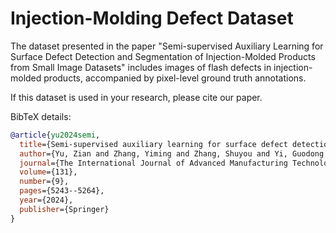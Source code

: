 # Injection-Molding Defect Dataset

The dataset presented in the paper "Semi-supervised Auxiliary Learning for Surface Defect Detection and Segmentation of Injection-Molded Products from Small Image Datasets" includes images of flash defects in injection-molded products, accompanied by pixel-level ground truth annotations.

If this dataset is used in your research, please cite our paper.

BibTeX details:
```bibtex
@article{yu2024semi,
  title={Semi-supervised auxiliary learning for surface defect detection and segmentation of injection-molded products from small image datasets},
  author={Yu, Zian and Zhang, Yiming and Zhang, Shuyou and Yi, Guodong and Qiu, Lemiao},
  journal={The International Journal of Advanced Manufacturing Technology},
  volume={131},
  number={9},
  pages={5243--5264},
  year={2024},
  publisher={Springer}
}

